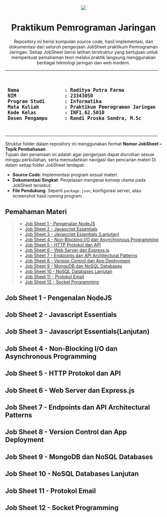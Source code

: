 <div align="center">
  <img src="https://unp.ac.id/nfs-assets/all/images/logo_unp_white.png">

<h1>Praktikum Pemrograman Jaringan</h1>
<p>Repository ini berisi kumpulan source code, hasil implementasi, dan dokumentasi dari seluruh pengerjaan JobSheet praktikum Pemrograman Jaringan. Setiap JobSheet berisi latihan terstruktur yang bertujuan untuk memperkuat pemahaman teori melalui praktik langsung menggunakan berbagai teknologi jaringan dan web modern.</p>
</div>

<table>
<tr>
<td>
<b><pre>
<h3>
Nama                : Raditya Putra Farma
NIM                 : 23343050
Program Studi       : Informatika
Mata Kuliah         : Praktikum Pemrograman Jaringan
Kode Kelas          : INF1.62.5010
Dosen Pengampu      : Randi Proska Sandra, M.Sc
</h3>
</pre></b>
</td>
</tr>
</table>

Struktur folder dalam repository ini menggunakan format **Nomor JobSheet – Topik Pembahasan**.  
Tujuan dari penamaan ini adalah agar pengerjaan dapat diurutkan sesuai minggu perkuliahan, serta memudahkan navigasi dan pencarian materi
Di dalam setiap folder JobSheet terdapat:  
- **Source Code**: Implementasi program sesuai materi.  
- **Dokumentasi Singkat**: Penjelasan mengenai konsep utama pada JobSheet tersebut.  
- **File Pendukung**: Seperti `package.json`, konfigurasi server, atau screenshot hasil running program

<h2 id="navigator">Pemahaman Materi</h2>

> - [Job Sheet 1 - Pengenalan NodeJS](#js1)
> - [Job Sheet 2 - Javascript Essentials](#js2)
> - [Job Sheet 3 - Javascript Essentials (Lanjutan)](#js3)
> - [Job Sheet 4 - Non-Blocking I/O dan Asynchronous Programming](#js4)
> - [Job Sheet 5 - HTTP Protokol dan API](#js5)
> - [Job Sheet 6 - Web Server dan Express.js](#js6)
> - [Job Sheet 7 - Endpoints dan API Architectural Patterns](#js7)
> - [Job Sheet 8 - Version Control dan App Deployment](#js8)
> - [Job Sheet 9 - MongoDB dan NoSQL Databases](#js9)
> - [Job Sheet 10 - NoSQL Databases Lanjutan](#js10)
> - [Job Sheet 11 - Protokol Email](#js11)
> - [Job Sheet 12 - Socket Programming]("#js12")

<h2 id="js1">Job Sheet 1 - Pengenalan NodeJS</h2>
<h2 id="js2">Job Sheet 2 - Javascript Essentials</h2>
<h2 id="js3">Job Sheet 3 - Javascript Essentials(Lanjutan)</h2>
<h2 id="js4">Job Sheet 4 - Non-Blocking I/O dan Asynchronous Programming</h2>
<h2 id="js5">Job Sheet 5 - HTTP Protokol dan API</h2>
<h2 id="js6">Job Sheet 6 - Web Server dan Express.js</h2>
<h2 id="js7">Job Sheet 7 - Endpoints dan API Architectural Patterns</h2>
<h2 id="js8">Job Sheet 8 - Version Control dan App Deployment</h2>
<h2 id="js9">Job Sheet 9 - MongoDB dan NoSQL Databases</h2>
<h2 id="js10">Job Sheet 10 - NoSQL Databases Lanjutan</h2>
<h2 id="js11">Job Sheet 11 - Protokol Email</h2>
<h2 id="js12">Job Sheet 12 - Socket Programming</h2>
